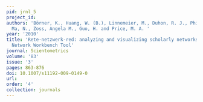 ```yaml
---
pid: jrnl_5
project_id: 
authors: 'Börner, K., Huang, W. (B.), Linnemeier, M., Duhon, R. J., Phillips, P.,
  Ma, N., Zoss, Angela M., Guo, H. and Price, M. A. '
year: '2010'
title: 'Rete-netzwerk-red: analyzing and visualizing scholarly networks using the
  Network Workbench Tool'
journal: Scientometrics
volume: '83'
issue: '3'
pages: 863-876
doi: 10.1007/s11192-009-0149-0
url: 
order: '4'
collection: journals
---
```

